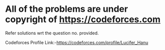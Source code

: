 # All of the problems are under copyright of https://codeforces.com
Refer solutions wrt the question no. provided.

Codeforces Profile Link:-https://codeforces.com/profile/Lucifer_Hanu
 
